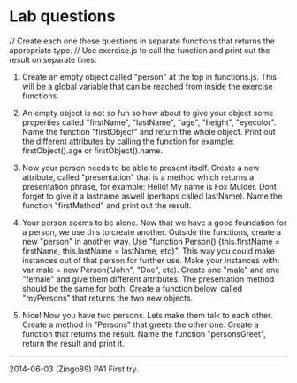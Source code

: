 Lab questions
==============================

// Create each one these questions in separate functions that returns the appropriate type. 
// Use exercise.js to call the function and print out the result on separate lines.

1. Create an empty object called "person" at the top in functions.js. This will be a global variable that can be reached from inside the exercise functions.

2. An empty object is not so fun so how about to give your object some properties called "firstName", "lastName", "age", "height", "eyecolor". Name the function "firstObject" and return the whole object. Print out the different attributes by calling the function for example: firstObject().age or firstObject().name.

3. Now your person needs to be able to present itself. Create a new attribute, called "presentation" that is a method which returns a presentation phrase, for example: Hello! My name is Fox Mulder. Dont forget to give it a lastname aswell (perhaps called lastName). Name the function "firstMethod" and print out the result.

4. Your person seems to be alone. Now that we have a good foundation for a person, we use this to create another. Outside the functions, create a new "person" in another way. Use "function Person() {this.firstName = firstName, this.lastName = lastName, etc}". This way you could make instances out of that person for further use. Make your instances with: var male = new Person("John", "Doe", etc). Create one "male" and one "female" and give them different attributes. The presentation method should be the same for both. Create a function below, called "myPersons" that returns the two new objects. 

5. Nice! Now you have two persons. Lets make them talk to each other. Create a method in "Persons" that greets the other one. Create a function that returns the result. Name the function "personsGreet", return the result and print it.   

------------------------------

2014-06-03 (Zingo89) PA1 First try.